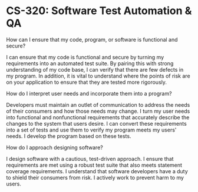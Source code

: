 # CS-320: Software Test Automation &amp; QA

How can I ensure that my code, program, or software is functional and secure?

I can ensure that my code is functional and secure by turning my requirements into an automated test suite. By pairing this with strong understanding of my code base, I can verify that there are few defects in my program. In addition, it is vital to understand where the points of risk are on your application to ensure that they are tested more rigorously. 

How do I interpret user needs and incorporate them into a program?

Developers must maintain an outlet of communication to address the needs of their consumers and how those needs may change. I turn my user needs into functional and nonfunctional requirements that accurately describe the changes to the system that users desire. I can convert these requirements into a set of tests and use them to verify my program meets my users' needs. I develop the program based on these tests.

How do I approach designing software?

I design software with a cautious, test-driven approach. I ensure that requirements are met using a robust test suite that also meets statement coverage requirements. I understand that software developers have a duty to shield their consumers from risk. I actively work to prevent harm to my users.
